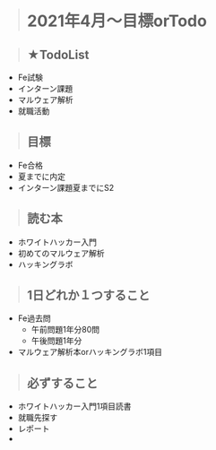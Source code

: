 ># 2021年4月～目標orTodo

>## ★TodoList
- Fe試験
- インターン課題
- マルウェア解析
- 就職活動

>## 目標

- Fe合格
- 夏までに内定
- インターン課題夏までにS2

>## 読む本
- ホワイトハッカー入門
- 初めてのマルウェア解析
- ハッキングラボ

>## 1日どれか１つすること

- Fe過去問
  - 午前問題1年分80問
  - 午後問題1年分
- マルウェア解析本orハッキングラボ1項目

>## 必ずすること
- ホワイトハッカー入門1項目読書
- 就職先探す
- レポート
- 





